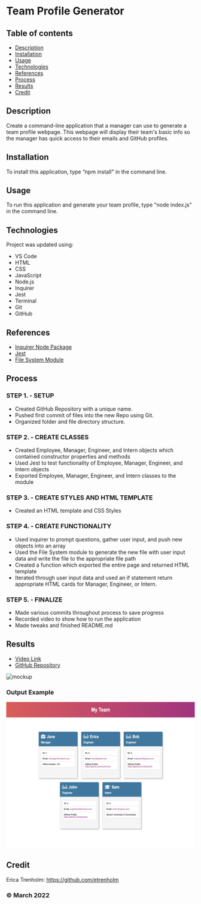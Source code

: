 # Team Profile Generator

## Table of contents
* [Description](#description)
* [Installation](#installation)
* [Usage](#usage)
* [Technologies](#technologies)
* [References](#references)
* [Process](#process)
* [Results](#results)
* [Credit](#credit)

## Description
Create a command-line application that a manager can use to generate a team profile webpage. This webpage will display their team's basic info so the manager has quick access to their emails and GitHub profiles.

## Installation
To install this application, type “npm install" in the command line.

## Usage
To run this application and generate your team profile, type "node index.js" in the command line.

## Technologies
Project was updated using:
* VS Code
* HTML
* CSS
* JavaScript
* Node.js
* Inquirer
* Jest
* Terminal
* Git
* GitHub

## References
* [Inquirer Node Package](https://www.npmjs.com/package/inquirer)
* [Jest](https://www.npmjs.com/package/jest)
* [File System Module](https://nodejs.org/api/fs.html#file-system)

## Process
### STEP 1. - SETUP
* Created GitHub Repository with a unique name.
* Pushed first commit of files into the new Repo using Git.
* Organized folder and file directory structure.

### STEP 2. - CREATE CLASSES
* Created Employee, Manager, Engineer, and Intern objects which contained constructor properties and methods
* Used Jest to test functionality of Employee, Manager, Engineer, and Intern objects
* Exported Employee, Manager, Engineer, and Intern classes to the module

### STEP 3. - CREATE STYLES AND HTML TEMPLATE
* Created an HTML template and CSS Styles

### STEP 4. - CREATE FUNCTIONALITY
* Used inquirer to prompt questions, gather user input, and push new objects into an array
* Used the File System module to generate the new file with user input data and write the file to the appropriate file path
* Created a function which exported the entire page and returned HTML template
* Iterated through user input data and used an if statement return appropriate HTML cards for Manager, Engineer, or Intern.

### STEP 5. - FINALIZE
* Made various commits throughout process to save progress
* Recorded video to show how to run the application
* Made tweaks and finished README.md

## Results
* [Video Link](https://drive.google.com/file/d/1a3WcIQL2oTx0smjCx1-rtt6yvmD6i35_/view)
* [GitHub Repository](https://github.com/etrenholm/team-profile-generator)

![mockup](assets/demo.gif)

### Output Example
![mockup](assets/screenshot.png)

## Credit
Erica Trenholm: https://github.com/etrenholm

### ©️ March 2022